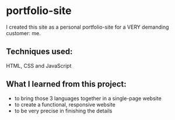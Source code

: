 # portfolio-site

I created this site as a personal portfolio-site for a VERY demanding customer: me.

## Techniques used:

HTML, CSS and JavaScript

## What I learned from this project:

- to bring those 3 languages together in a single-page website
- to create a functional, responsive website
- to be very precise in finishing the details
